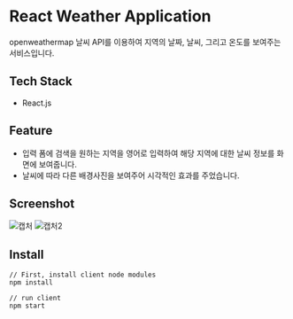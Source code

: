 # React Weather Application
openweathermap 날씨 API를 이용하여 지역의 날짜, 날씨, 그리고 온도를 보여주는 서비스입니다.

## Tech Stack
* React.js

## Feature
* 입력 폼에 검색을 원하는 지역을 영어로 입력하여 해당 지역에 대한 날씨 정보를 화면에 보여줍니다.
* 날씨에 따라 다른 배경사진을 보여주어 시각적인 효과를 주었습니다.

## Screenshot
![캡처](https://user-images.githubusercontent.com/10339017/85364692-a780a280-b55e-11ea-9219-6daffdf65814.PNG)
![캡처2](https://user-images.githubusercontent.com/10339017/85364696-a8b1cf80-b55e-11ea-9b40-2354c5512cb1.PNG)

## Install
```
// First, install client node modules
npm install

// run client
npm start
```
